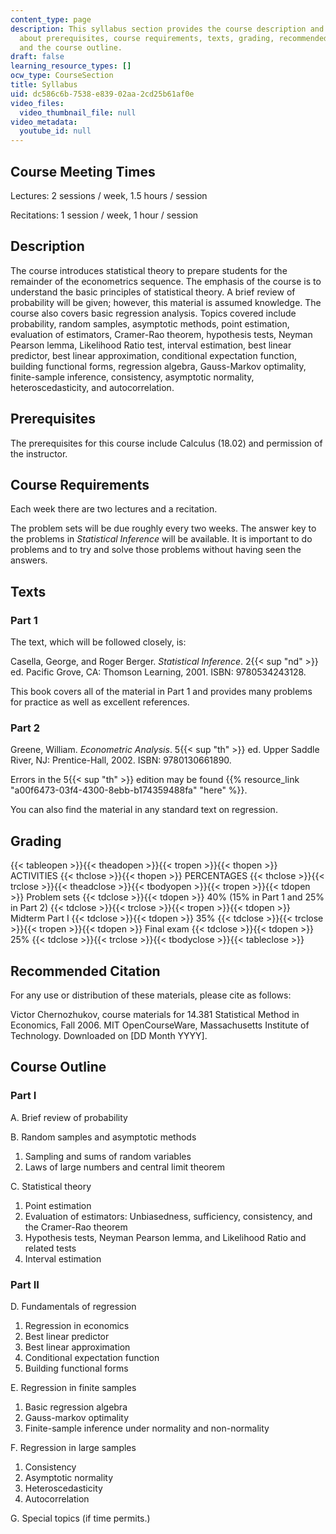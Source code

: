 ```yaml
---
content_type: page
description: This syllabus section provides the course description and information
  about prerequisites, course requirements, texts, grading, recommended citation,
  and the course outline.
draft: false
learning_resource_types: []
ocw_type: CourseSection
title: Syllabus
uid: dc586c6b-7538-e839-02aa-2cd25b61af0e
video_files:
  video_thumbnail_file: null
video_metadata:
  youtube_id: null
---
```

## Course Meeting Times

Lectures: 2 sessions / week, 1.5 hours / session

Recitations: 1 session / week, 1 hour / session

## Description

The course introduces statistical theory to prepare students for the remainder of the econometrics sequence. The emphasis of the course is to understand the basic principles of statistical theory. A brief review of probability will be given; however, this material is assumed knowledge. The course also covers basic regression analysis. Topics covered include probability, random samples, asymptotic methods, point estimation, evaluation of estimators, Cramer-Rao theorem, hypothesis tests, Neyman Pearson lemma, Likelihood Ratio test, interval estimation, best linear predictor, best linear approximation, conditional expectation function, building functional forms, regression algebra, Gauss-Markov optimality, finite-sample inference, consistency, asymptotic normality, heteroscedasticity, and autocorrelation.

## Prerequisites

The prerequisites for this course include Calculus (18.02) and permission of the instructor.

## Course Requirements

Each week there are two lectures and a recitation.

The problem sets will be due roughly every two weeks. The answer key to the problems in _Statistical Inference_ will be available. It is important to do problems and to try and solve those problems without having seen the answers.

## Texts

### Part 1

The text, which will be followed closely, is:

Casella, George, and Roger Berger. _Statistical Inference_. 2{{< sup "nd" >}} ed. Pacific Grove, CA: Thomson Learning, 2001. ISBN: 9780534243128.

This book covers all of the material in Part 1 and provides many problems for practice as well as excellent references.

### Part 2

Greene, William. _Econometric Analysis_. 5{{< sup "th" >}} ed. Upper Saddle River, NJ: Prentice-Hall, 2002. ISBN: 9780130661890.

Errors in the 5{{< sup "th" >}} edition may be found {{% resource_link "a00f6473-03f4-4300-8ebb-b174359488fa" "here" %}}.

You can also find the material in any standard text on regression.

## Grading

{{< tableopen >}}{{< theadopen >}}{{< tropen >}}{{< thopen >}}
ACTIVITIES
{{< thclose >}}{{< thopen >}}
PERCENTAGES
{{< thclose >}}{{< trclose >}}{{< theadclose >}}{{< tbodyopen >}}{{< tropen >}}{{< tdopen >}}
Problem sets
{{< tdclose >}}{{< tdopen >}}
40% (15% in Part 1 and 25% in Part 2)
{{< tdclose >}}{{< trclose >}}{{< tropen >}}{{< tdopen >}}
Midterm Part I
{{< tdclose >}}{{< tdopen >}}
35%
{{< tdclose >}}{{< trclose >}}{{< tropen >}}{{< tdopen >}}
Final exam
{{< tdclose >}}{{< tdopen >}}
25%
{{< tdclose >}}{{< trclose >}}{{< tbodyclose >}}{{< tableclose >}}

## Recommended Citation

For any use or distribution of these materials, please cite as follows:

Victor Chernozhukov, course materials for 14.381 Statistical Method in Economics, Fall 2006. MIT OpenCourseWare, Massachusetts Institute of Technology. Downloaded on \[DD Month YYYY\].

## Course Outline

### Part I

A. Brief review of probability

B. Random samples and asymptotic methods

1. Sampling and sums of random variables
2. Laws of large numbers and central limit theorem

C. Statistical theory

1. Point estimation
2. Evaluation of estimators: Unbiasedness, sufficiency, consistency, and the Cramer-Rao theorem
3. Hypothesis tests, Neyman Pearson lemma, and Likelihood Ratio and related tests
4. Interval estimation

### Part II

D. Fundamentals of regression

1. Regression in economics
2. Best linear predictor
3. Best linear approximation
4. Conditional expectation function
5. Building functional forms

E. Regression in finite samples

1. Basic regression algebra
2. Gauss-markov optimality
3. Finite-sample inference under normality and non-normality

F. Regression in large samples

1. Consistency
2. Asymptotic normality
3. Heteroscedasticity
4. Autocorrelation

G. Special topics (if time permits.)
